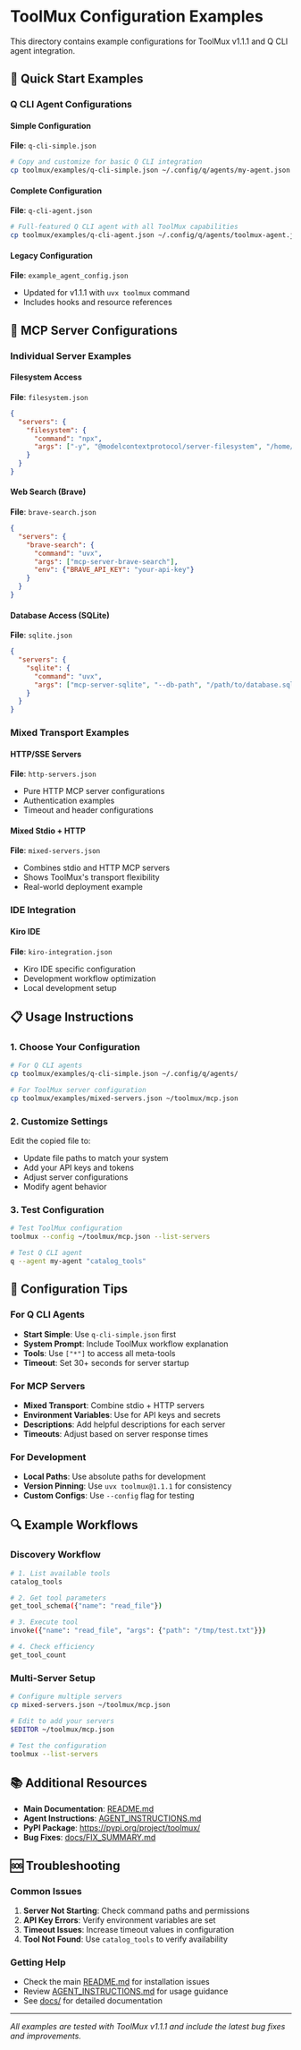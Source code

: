 # ToolMux Configuration Examples

This directory contains example configurations for ToolMux v1.1.1 and Q CLI agent integration.

## 🚀 Quick Start Examples

### Q CLI Agent Configurations

#### Simple Configuration
**File**: `q-cli-simple.json`
```bash
# Copy and customize for basic Q CLI integration
cp toolmux/examples/q-cli-simple.json ~/.config/q/agents/my-agent.json
```

#### Complete Configuration  
**File**: `q-cli-agent.json`
```bash
# Full-featured Q CLI agent with all ToolMux capabilities
cp toolmux/examples/q-cli-agent.json ~/.config/q/agents/toolmux-agent.json
```

#### Legacy Configuration
**File**: `example_agent_config.json`
- Updated for v1.1.1 with `uvx toolmux` command
- Includes hooks and resource references

## 🔧 MCP Server Configurations

### Individual Server Examples

#### Filesystem Access
**File**: `filesystem.json`
```json
{
  "servers": {
    "filesystem": {
      "command": "npx",
      "args": ["-y", "@modelcontextprotocol/server-filesystem", "/home/user"]
    }
  }
}
```

#### Web Search (Brave)
**File**: `brave-search.json`
```json
{
  "servers": {
    "brave-search": {
      "command": "uvx",
      "args": ["mcp-server-brave-search"],
      "env": {"BRAVE_API_KEY": "your-api-key"}
    }
  }
}
```

#### Database Access (SQLite)
**File**: `sqlite.json`
```json
{
  "servers": {
    "sqlite": {
      "command": "uvx", 
      "args": ["mcp-server-sqlite", "--db-path", "/path/to/database.sqlite"]
    }
  }
}
```

### Mixed Transport Examples

#### HTTP/SSE Servers
**File**: `http-servers.json`
- Pure HTTP MCP server configurations
- Authentication examples
- Timeout and header configurations

#### Mixed Stdio + HTTP
**File**: `mixed-servers.json`
- Combines stdio and HTTP MCP servers
- Shows ToolMux's transport flexibility
- Real-world deployment example

### IDE Integration

#### Kiro IDE
**File**: `kiro-integration.json`
- Kiro IDE specific configuration
- Development workflow optimization
- Local development setup

## 📋 Usage Instructions

### 1. Choose Your Configuration
```bash
# For Q CLI agents
cp toolmux/examples/q-cli-simple.json ~/.config/q/agents/

# For ToolMux server configuration  
cp toolmux/examples/mixed-servers.json ~/toolmux/mcp.json
```

### 2. Customize Settings
Edit the copied file to:
- Update file paths to match your system
- Add your API keys and tokens
- Adjust server configurations
- Modify agent behavior

### 3. Test Configuration
```bash
# Test ToolMux configuration
toolmux --config ~/toolmux/mcp.json --list-servers

# Test Q CLI agent
q --agent my-agent "catalog_tools"
```

## 🎯 Configuration Tips

### For Q CLI Agents
- **Start Simple**: Use `q-cli-simple.json` first
- **System Prompt**: Include ToolMux workflow explanation
- **Tools**: Use `["*"]` to access all meta-tools
- **Timeout**: Set 30+ seconds for server startup

### For MCP Servers
- **Mixed Transport**: Combine stdio + HTTP servers
- **Environment Variables**: Use for API keys and secrets
- **Descriptions**: Add helpful descriptions for each server
- **Timeouts**: Adjust based on server response times

### For Development
- **Local Paths**: Use absolute paths for development
- **Version Pinning**: Use `uvx toolmux@1.1.1` for consistency
- **Custom Configs**: Use `--config` flag for testing

## 🔍 Example Workflows

### Discovery Workflow
```bash
# 1. List available tools
catalog_tools

# 2. Get tool parameters  
get_tool_schema({"name": "read_file"})

# 3. Execute tool
invoke({"name": "read_file", "args": {"path": "/tmp/test.txt"}})

# 4. Check efficiency
get_tool_count
```

### Multi-Server Setup
```bash
# Configure multiple servers
cp mixed-servers.json ~/toolmux/mcp.json

# Edit to add your servers
$EDITOR ~/toolmux/mcp.json

# Test the configuration
toolmux --list-servers
```

## 📚 Additional Resources

- **Main Documentation**: [README.md](../../README.md)
- **Agent Instructions**: [AGENT_INSTRUCTIONS.md](../../AGENT_INSTRUCTIONS.md)
- **PyPI Package**: https://pypi.org/project/toolmux/
- **Bug Fixes**: [docs/FIX_SUMMARY.md](../../docs/FIX_SUMMARY.md)

## 🆘 Troubleshooting

### Common Issues
1. **Server Not Starting**: Check command paths and permissions
2. **API Key Errors**: Verify environment variables are set
3. **Timeout Issues**: Increase timeout values in configuration
4. **Tool Not Found**: Use `catalog_tools` to verify availability

### Getting Help
- Check the main [README.md](../../README.md) for installation issues
- Review [AGENT_INSTRUCTIONS.md](../../AGENT_INSTRUCTIONS.md) for usage guidance
- See [docs/](../../docs/) for detailed documentation

---

*All examples are tested with ToolMux v1.1.1 and include the latest bug fixes and improvements.*